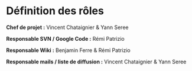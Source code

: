 # Définition des rôles #

**Chef de projet :** Vincent Chataignier & Yann Seree

**Responsable SVN / Google Code :** Rémi Patrizio

**Responsable Wiki :** Benjamin Ferre & Rémi Patrizio

**Responsable mails / liste de diffusion :** Vincent Chataignier & Yann Seree